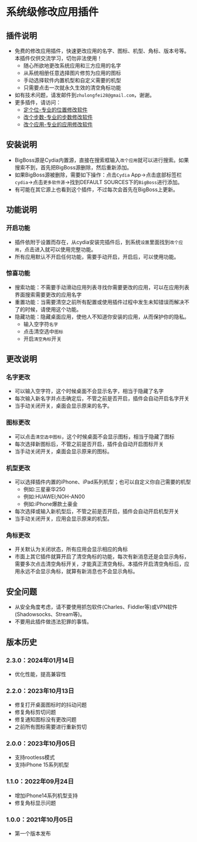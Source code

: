 # 系统级修改应用插件

## 插件说明
* 免费的修改应用插件，快速更改应用的名字、图标、机型、角标、版本号等。本插件仅供交流学习，切勿非法使用！
  * 随心所欲地更改系统应用和三方应用的名字
  * 从系统相册任意选择图片修剪为应用的图标
  * 手动选择软件内置机型和自定义需要的机型
  * 只需要点击一次就永久生效的清空角标功能
* 如有技术问题，请发邮件到`zhulongfei28@gmail.com`，谢谢。
* 更多插件，请访问：
  * [定个位-专业的位置修改软件](http://cydia.saurik.com/package/me.lochook.app)
  * [改个步数-专业的步数修改软件](http://cydia.saurik.com/package/me.health.app)
  * [改个应用-专业的应用修改软件](http://cydia.saurik.com/package/me.afhook.app)

## 安装说明
* BigBoss源是Cydia内置源，直接在搜索框输入`改个应用`就可以进行搜索。如果搜索不到，首先把BigBoss源删除，然后重新添加。
* 如果BigBoss源被删除，需要如下操作：点击`Cydia` App->点击底部标签栏`cydia`->点击`更多软件源`->找到DEFAULT SOURCES下的`BigBoss`进行添加。
* 有可能在其它源上也看到这个插件，不过每次会首先在BigBoss上更新。

## 功能说明
### 开启功能
* 插件依附于设置而存在，从cydia安装完插件后，到系统`设置`里面找到`改个应用`，点击进入就可以使用完整功能。
* 所有应用默认不开启任何功能，需要手动开启，开启后，可以使用功能。

### 惊喜功能
* 搜索功能：不需要手动滑动应用列表寻找你需要更改的应用，可以在应用列表界面搜索需要更改的应用名字
* 重置功能：当需要清空之前所有配置或使用插件过程中发生未知错误而解决不了的时候，请使用这个功能。
* 隐藏功能：隐藏桌面应用，使他人不知道你安装的应用，从而保护你的隐私。
  * 输入空字符`名字`
  * 点击清空选中`图标`
  * 开启`清空角标`开关

## 更改说明
### 名字更改
* 可以输入空字符，这个时候桌面不会显示名字，相当于隐藏了名字
* 每次输入新名字并点击确定后，不管之前是否开启，插件会自动开启名字开关
* 当手动关闭开关，桌面会显示原来的名字。

### 图标更改
* 可以点击`清空选中图标`，这个时候桌面不会显示图标，相当于隐藏了图标
* 每次选择新图标后，不管之前是否开启，插件会自动开启图标开关
* 当手动关闭开关，桌面会显示原来的图标。

### 机型更改
* 可以选择插件内置的iPhone、iPad系列机型；也可以自定义你自己需要的机型
  * 例如:三星豪华250
  * 例如:HUAWEI;NOH-AN00
  * 例如:iPhone爆款土豪金
* 每次选择或输入新机型后，不管之前是否开启，插件会自动开启机型开关
* 当手动关闭开关，应用会显示原来的机型。

### 角标更改
* 开关默认为关闭状态，所有应用会显示相应的角标
* 市面上其它插件就算开启了清空角标的功能，每次有新消息还是会显示角标，需要多次点击清空角标开关，才能真正清空角标。本插件开启清空角标后，应用永远不会显示角标，就算有新消息也不会显示角标。

<!-- ## 付费说明
* 不管是否付费都可以使用本插件，区别是
  * 普通用户需要按提示进行操作，每次操作时间为30s-90s，每天使用次数有限。
  * 付费用户不用按提示进行操作，点击即生效，每天无限次使用。
* 更多说明请查看`付费操作`页面。 -->

## 安全问题
* 从安全角度考虑，请不要使用抓包软件(Charles、Fiddler等)或VPN软件(Shadowsocks、Stream等)。
* 不要用此插件做违法犯罪的事情。

## 版本历史
### 2.3.0：2024年01月14日
* 优化性能，提高兼容性

### 2.2.0：2023年10月13日
* 修复打开桌面图标时的抖动问题
* 修复角标剪切问题
* 修复通知图标没有更改问题
* 之前所有图标需要进行重新剪切

### 2.0.0：2023年10月05日
* 支持rootless模式
* 支持iPhone 15系列机型

### 1.1.0：2022年09月24日
* 增加iPhone14系列机型支持
* 修复角标显示问题

### 1.0.0：2021年10月05日
* 第一个版本发布